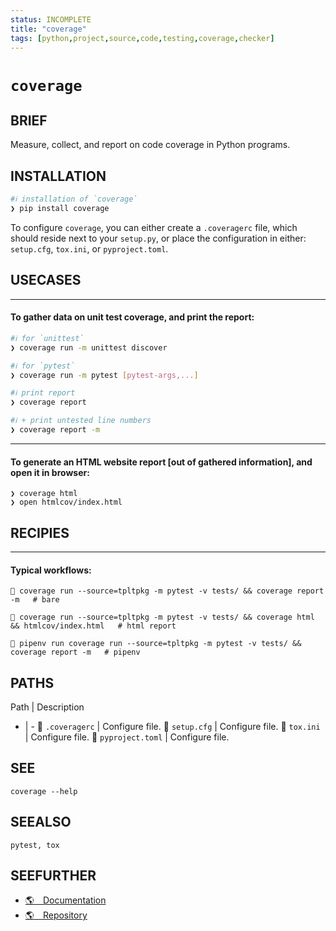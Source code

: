 ```yaml
---
status: INCOMPLETE
title: "coverage"
tags: [python,project,source,code,testing,coverage,checker]
---
```


# `coverage`

## BRIEF

Measure, collect, and report on code coverage in Python programs.

## INSTALLATION


```bash
#ℹ︎ installation of `coverage`
❯ pip install coverage
```


To configure `coverage`, you can either create a `.coveragerc` file, which should reside next to your `setup.py`, or place the configuration in either: `setup.cfg`, `tox.ini`, or `pyproject.toml`.

## USECASES

----
#### To gather data on unit test coverage, and print the report:


```bash
#ℹ︎ for `unittest`
❯ coverage run -m unittest discover
```


```bash
#ℹ︎ for `pytest`
❯ coverage run -m pytest [pytest-args,...]
```



```bash
#ℹ︎ print report
❯ coverage report
```


```bash
#ℹ︎ + print untested line numbers
❯ coverage report -m
```


----
#### To generate an HTML website report [out of gathered information], and open it in browser:

    ❯ coverage html
    ❯ open htmlcov/index.html

## RECIPIES

----
#### Typical workflows:

     coverage run --source=tpltpkg -m pytest -v tests/ && coverage report -m   # bare

     coverage run --source=tpltpkg -m pytest -v tests/ && coverage html && htmlcov/index.html   # html report

     pipenv run coverage run --source=tpltpkg -m pytest -v tests/ && coverage report -m   # pipenv


## PATHS

Path | Description
- | -
📂 `.coveragerc` | Configure file.
📂 `setup.cfg` | Configure file.
📂 `tox.ini` | Configure file.
📂 `pyproject.toml` | Configure file.

## SEE

    coverage --help

## SEEALSO

    pytest, tox

## SEEFURTHER

- [🌎 Documentation](https://coverage.readthedocs.io/)
- [🌎 Repository](https://github.com/nedbat/coveragepy)
